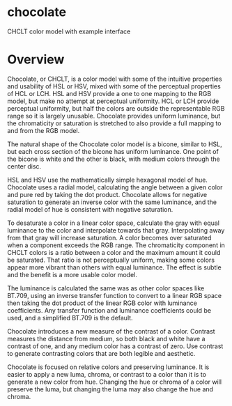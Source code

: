 # chocolate
CHCLT color model with example interface


# Overview

Chocolate, or CHCLT, is a color model with some of the intuitive properties and usability of HSL or HSV, mixed with some of the perceptual properties of HCL or LCH.  HSL and HSV provide a one to one mapping to the RGB model, but make no attempt at perceptual uniformity.  HCL or LCH provide perceptual uniformity, but half the colors are outside the representable RGB range so it is largely unusable.  Chocolate provides uniform luminance, but the chromaticity or saturation is stretched to also provide a full mapping to and from the RGB model.

The natural shape of the Chocolate color model is a bicone, similar to HSL, but each cross section of the bicone has uniform luminance.  One point of the bicone is white and the other is black, with medium colors through the center disc.

HSL and HSV use the mathematically simple hexagonal model of hue.  Chocolate uses a radial model, calculating the angle between a given color and pure red by taking the dot product.  Chocolate allows for negative saturation to generate an inverse color with the same luminance, and the radial model of hue is consistent with negative saturation.

To desaturate a color in a linear color space, calculate the gray with equal luminance to the color and interpolate towards that gray.  Interpolating away from that gray will increase saturation.  A color becomes over saturated when a component exceeds the RGB range.  The chromaticity component in CHCLT colors is a ratio between a color and the maximum amount it could be saturated.  That ratio is not perceptually uniform, making some colors appear more vibrant than others with equal luminance.  The effect is subtle and the benefit is a more usable color model.

The luminance is calculated the same was as other color spaces like BT.709, using an inverse transfer function to convert to a linear RGB space then taking the dot product of the linear RGB color with luminance coefficients.  Any transfer function and luminance coefficients could be used, and a simplified BT.709 is the default.

Chocolate introduces a new measure of the contrast of a color.  Contrast measures the distance from medium, so both black and white have a contrast of one, and any medium color has a contrast of zero.  Use contrast to generate contrasting colors that are both legible and aesthetic.

Chocolate is focused on relative colors and preserving luminance.  It is easier to apply a new luma, chroma, or contrast to a color than it is to generate a new color from hue.  Changing the hue or chroma of a color will preserve the luma, but changing the luma may also change the hue and chroma.
